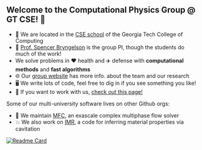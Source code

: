 ## Welcome to the Computational Physics Group @ GT CSE! 👋

* 🏫 We are located in the [CSE school](https://cse.gatech.edu) of the Georgia Tech College of Computing  
* 🙋 [Prof. Spencer Bryngelson](https://cse.gatech.edu/people/spencer-bryngelson) is the group PI, though the students do much of the work!  
* We solve problems in ❤️ health and ✈️ defense with **computational methods** and **fast algorithms**
* 🌐 Our [group website](https://comp-physics.group) has more info. about the team and our research
* 🖥️ We write lots of code, feel free to dig in if you see something you like!  
* 👥 If you want to work with us, [check out this page!](https://comp-physics.group/vacancies.html) 

Some of our multi-university software lives on other Github orgs:
* 🌊 We maintain [MFC](https://github.com/mflowcode), an exascale complex multiphase flow solver 
* 💥 We also work on [IMR](https://github.com/InertialMicrocavitationRheometry), a code for inferring material properties via cavitation

[![Readme Card](https://github-readme-stats.vercel.app/api/pin/?username=mflowcode&repo=MFC&theme=nord&show_owner=true)](https://github.com/mflowcode/mfc)
